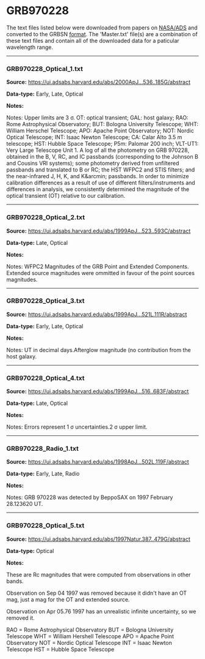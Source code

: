 # GRB970228

The text files listed below were downloaded from papers on [NASA/ADS](https://ui.adsabs.harvard.edu) and converted to the GRBSN [format](https://github.com/GabrielF98/GRBSNWebtool/tree/master/Webtool/static/SourceData). The 'Master.txt' file(s) are a combination of these text files and contain all of the downloaded data for a paticular wavelength range.

***

### GRB970228_Optical_1.txt

**Source:** https://ui.adsabs.harvard.edu/abs/2000ApJ...536..185G/abstract

**Data-type:** Early, Late, Optical

**Notes:**

Notes: Upper limits are 3 σ. OT: optical transient; GAL: host galaxy; RAO: Rome Astrophysical Observatory; BUT: Bologna University Telescope; WHT: William Herschel Telescope; APO: Apache Point Observatory; NOT: Nordic Optical Telescope; INT: Isaac Newton Telescope; CA: Calar Alto 3.5 m telescope; HST: Hubble Space Telescope; P5m: Palomar 200 inch; VLT-UT1: Very Large Telescope Unit 1. 
A log of all the photometry on GRB 970228, obtained in the B, V, RC, and IC passbands (corresponding to the Johnson B and Cousins VRI systems); some photometry derived from unfiltered passbands and translated to B or RC; the HST WFPC2 and STIS filters; and the near-infrared J, H, K, and K&arcmin; passbands. In order to minimize calibration differences as a result of use of different filters/instruments and differences in analysis, we consistently determined the magnitude of the optical transient (OT) relative to our calibration.


***

### GRB970228_Optical_2.txt

**Source:** https://ui.adsabs.harvard.edu/abs/1999ApJ...523..593C/abstract

**Data-type:** Late, Optical

**Notes:**

Notes: WFPC2 Magnitudes of the GRB Point and Extended Components. Extended source magnitudes were ommitted in favour of the point sources magnitudes.


***

### GRB970228_Optical_3.txt

**Source:** https://ui.adsabs.harvard.edu/abs/1999ApJ...521L.111R/abstract

**Data-type:** Early, Late, Optical

**Notes:**

Notes: UT in decimal days.Afterglow magnitude (no contribution from the host galaxy.


***

### GRB970228_Optical_4.txt

**Source:** https://ui.adsabs.harvard.edu/abs/1999ApJ...516..683F/abstract

**Data-type:** Late, Optical

**Notes:**

Notes: Errors represent 1 σ uncertainties.2 σ upper limit.


***

### GRB970228_Radio_1.txt

**Source:** https://ui.adsabs.harvard.edu/abs/1998ApJ...502L.119F/abstract

**Data-type:** Early, Late, Radio

**Notes:**

Notes: GRB 970228 was detected by BeppoSAX on 1997 February 28.123620 UT.


***

### GRB970228_Optical_5.txt

**Source:** https://ui.adsabs.harvard.edu/abs/1997Natur.387..479G/abstract

**Data-type:** Optical

**Notes:**

These are Rc magnitudes that were computed from observations in other bands.

Observation on Sep 04 1997 was removed because it didn't have an OT mag, just a mag for the OT and extended source.

Observation on Apr 05.76 1997 has an unrealistic infinite uncertainty, so we removed it.

RAO = Rome Astrophysical Observatory
BUT = Bologna University Telescope
WHT = William Hershell Telescope
APO = Apache Point Observatory
NOT = Nordic Optical Telescope
INT = Isaac Newton Telescope
HST = Hubble Space Telescope
